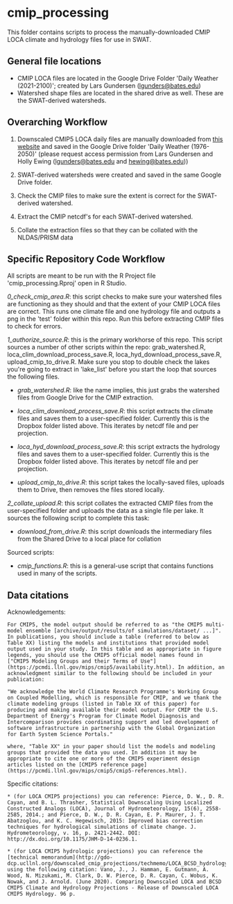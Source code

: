# cmip_processing
This folder contains scripts to process the manually-downloaded CMIP LOCA climate and hydrology files for use in SWAT. 

## General file locations

* CMIP LOCA files are located in the Google Drive Folder 'Daily Weather (2021-2100)'; created by Lars Gundersen (lgunders@bates.edu)
* Watershed shape files are located in the shared drive as well. These are the SWAT-derived watersheds.


## Overarching Workflow

1) Downscaled CMIP5 LOCA daily files are manually downloaded from [this website](https://gdo-dcp.ucllnl.org/downscaled_cmip_projections/dcpInterface.html#Welcome) and saved in the Google Drive folder 'Daily Weather (1976-2050)' (please request access permission from Lars Gundersen and Holly Ewing (lgunders@bates.edu and hewing@bates.edu))

2) SWAT-derived watersheds were created and saved in the same Google Drive folder.

3) Check the CMIP files to make sure the extent is correct for the SWAT-derived watershed.

4) Extract the CMIP netcdf's for each SWAT-derived watershed.

5) Collate the extraction files so that they can be collated with the NLDAS/PRISM data


## Specific Repository Code Workflow

All scripts are meant to be run with the R Project file 'cmip_processing.Rproj' open in R Studio.

*0_check_cmip_area.R*: this script checks to make sure your watershed files are functioning as they should and that the extent of your CMIP LOCA files are correct. This runs one climate file and one hydrology file and outputs a png in the 'test' folder within this repo. Run this before extracting CMIP files to check for errors. 

*1_authorize_source.R*: this is the primary workhorse of this repo. This script sources a number of other scripts within the repo: grab_watershed.R, loca_clim_download_process_save.R, loca_hyd_download_process_save.R, upload_cmip_to_drive.R. Make sure you stop to double check the lakes you're going to extract in 'lake_list' before you start the loop that sources the following files.
    
 - *grab_watershed.R*: like the name implies, this just grabs the watershed files from Google Drive for the CMIP extraction.
    
 - *loca_clim_download_process_save.R*: this script extracts the climate files and saves them to a user-specified folder. Currently this is the Dropbox folder listed above. This iterates by netcdf file and per projection.
    
 - *loca_hyd_download_process_save.R*: this script extracts the hydrology files and saves them to a user-specified folder. Currently this is the Dropbox folder listed above. This iterates by netcdf file and per projection.
 
 - *upload_cmip_to_drive.R*: this script takes the locally-saved files, uploads them to Drive, then removes the files stored locally.
 
*2_collate_upload.R*: this script collates the extracted CMIP files from the user-specified folder and uploads the data as a single file per lake. It sources the following script to complete this task:

 - *download_from_drive.R*: this script downloads the intermediary files from the Shared Drive to a local place for collation

 

Sourced scripts:
    
 - *cmip_functions.R*: this is a general-use script that contains functions used in many of the scripts. 


## Data citations

Acknowledgements:
    
    For CMIP5, the model output should be referred to as "the CMIP5 multi-model ensemble [archive/output/results/of simulations/dataset/ ...]". In publications, you should include a table (referred to below as Table XX) listing the models and institutions that provided model output used in your study. In this table and as appropriate in figure legends, you should use the CMIP5 official model names found in ["CMIP5 Modeling Groups and their Terms of Use"](https://pcmdi.llnl.gov/mips/cmip5/availability.html). In addition, an acknowledgment similar to the following should be included in your publication:

    "We acknowledge the World Climate Research Programme's Working Group on Coupled Modelling, which is responsible for CMIP, and we thank the climate modeling groups (listed in Table XX of this paper) for producing and making available their model output. For CMIP the U.S. Department of Energy's Program for Climate Model Diagnosis and Intercomparison provides coordinating support and led development of software infrastructure in partnership with the Global Organization for Earth System Science Portals."

    where, "Table XX" in your paper should list the models and modeling groups that provided the data you used. In addition it may be appropriate to cite one or more of the CMIP5 experiment design articles listed on the [CMIP5 reference page](https://pcmdi.llnl.gov/mips/cmip5/cmip5-references.html).

Specific citations:

    * (for LOCA CMIP5 projections) you can reference: Pierce, D. W., D. R. Cayan, and B. L. Thrasher, Statistical Downscaling Using Localized Constructed Analogs (LOCA), Journal of Hydrometeorology, 15(6), 2558-2585, 2014.; and Pierce, D. W., D. R. Cayan, E. P. Maurer, J. T. Abatzoglou, and K. C. Hegewisch, 2015: Improved bias correction techniques for hydrological simulations of climate change. J. Hydrometeorology, v. 16, p. 2421-2442. DOI: http://dx.doi.org/10.1175/JHM-D-14-0236.1.
    
    * (for LOCA CMIP5 hydrologic projections) you can reference the [technical memorandum](http://gdo-dcp.ucllnl.org/downscaled_cmip_projections/techmemo/LOCA_BCSD_hydrology_tech_memo.pdf) using the following citation: Vano, J., J. Hamman, E. Gutmann, A. Wood, N. Mizukami, M. Clark, D. W. Pierce, D. R. Cayan, C. Wobus, K. Nowak, and J. Arnold. (June 2020). Comparing Downscaled LOCA and BCSD CMIP5 Climate and Hydrology Projections - Release of Downscaled LOCA CMIP5 Hydrology. 96 p.
